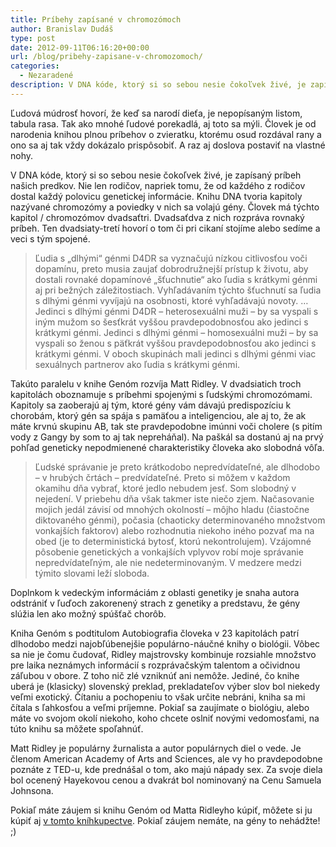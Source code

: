 ```yaml
---
title: Príbehy zapísané v chromozómoch
author: Branislav Dudáš
type: post
date: 2012-09-11T06:16:20+00:00
url: /blog/pribehy-zapisane-v-chromozomoch/
categories:
  - Nezaradené
description: V DNA kóde, ktorý si so sebou nesie čokoľvek živé, je zapísaný príbeh našich predkov. Nie len rodičov, napriek tomu, že od každého z rodičov dostal každý polovicu genetickej informácie. Knihu DNA tvoria kapitoly nazývané chromozómy a poviedky v nich sa volajú gény.
---
```

Ľudová múdrosť hovorí, že keď sa narodí dieťa, je nepopísaným listom, tabula rasa. Tak ako mnohé ľudové porekadlá, aj toto sa mýli. Človek je od narodenia knihou plnou príbehov o zvieratku, ktorému osud rozdával rany a ono sa aj tak vždy dokázalo prispôsobiť. A raz aj doslova postaviť na vlastné nohy.

V DNA kóde, ktorý si so sebou nesie čokoľvek živé, je zapísaný príbeh našich predkov. Nie len rodičov, napriek tomu, že od každého z rodičov dostal každý polovicu genetickej informácie. Knihu DNA tvoria kapitoly nazývané chromozómy a poviedky v nich sa volajú gény. Človek má týchto kapitol / chromozómov dvadsaťtri. Dvadsaťdva z nich rozpráva rovnaký príbeh. Ten dvadsiaty-tretí hovorí o tom či pri cikaní stojíme alebo sedíme a veci s tým spojené.

> Ľudia s „dlhými“ génmi D4DR sa vyznačujú nízkou citlivosťou voči dopamínu, preto musia zaujať dobrodružnejší prístup k životu, aby dostali rovnaké dopamínové „šťuchnutie“ ako ľudia s krátkymi génmi aj pri bežných záležitostiach. Vyhľadávaním týchto šťuchnutí sa ľudia s dlhými génmi vyvíjajú na osobnosti, ktoré vyhľadávajú novoty. &#8230; Jedinci s dlhými génmi D4DR – heterosexuálni muži – by sa vyspali s iným mužom so šesťkrát vyššou pravdepodobnosťou ako jedinci s krátkymi génmi. Jedinci s dlhými génmi – homosexuálni muži – by sa vyspali so ženou s päťkrát vyššou pravdepodobnosťou ako jedinci s krátkymi génmi. V oboch skupinách mali jedinci s dlhými génmi viac sexuálnych partnerov ako ľudia s krátkymi génmi.

Takúto paralelu v knihe Genóm rozvíja Matt Ridley. V dvadsiatich troch kapitolách oboznamuje s príbehmi spojenými s ľudskými chromozómami. Kapitoly sa zaoberajú aj tým, ktoré gény vám dávajú predispozíciu k chorobám, ktorý gén sa spája s pamäťou a inteligenciou, ale aj to, že ak máte krvnú skupinu AB, tak ste pravdepodobne imúnni voči cholere (s pitím vody z Gangy by som to aj tak nepreháňal). Na paškál sa dostanú aj na prvý pohľad geneticky nepodmienené charakteristiky človeka ako slobodná vôľa.

> Ľudské správanie je preto krátkodobo nepredvídateľné, ale dlhodobo – v hrubých črtách – predvídateľné. Preto si môžem v každom okamihu dňa vybrať, ktoré jedlo nebudem jesť. Som slobodný v nejedení. V priebehu dňa však takmer iste niečo zjem. Načasovanie mojich jedál závisí od mnohých okolností – môjho hladu (čiastočne diktovaného génmi), počasia (chaoticky determinovaného množstvom vonkajších faktorov) alebo rozhodnutia niekoho iného pozvať ma na obed (je to deterministická bytosť, ktorú nekontrolujem). Vzájomné pôsobenie genetických a vonkajších vplyvov robí moje správanie nepredvídateľným, ale nie nedeterminovaným. V medzere medzi týmito slovami leží sloboda.

Doplnkom k vedeckým informáciám z oblasti genetiky je snaha autora odstrániť v ľuďoch zakorenený strach z genetiky a predstavu, že gény slúžia len ako možný spúšťač chorôb.

Kniha Genóm s podtitulom Autobiografia človeka v 23 kapitolách patrí dlhodobo medzi najobľúbenejšie populárno-náučné knihy o biológii. Vôbec sa nie je čomu čudovať, Ridley majstrovsky kombinuje rozsiahle množstvo pre laika neznámych informácií s rozprávačským talentom a očividnou záľubou v obore. Z toho nič zlé vzniknúť ani nemôže. Jediné, čo knihe uberá je (klasicky) slovenský preklad, prekladateľov výber slov bol niekedy veľmi exotický. Čítaniu a pochopeniu to však určite nebráni, kniha sa mi čítala s ľahkosťou a veľmi príjemne. Pokiaľ sa zaujímate o biológiu, alebo máte vo svojom okolí niekoho, koho chcete oslniť novými vedomosťami, na túto knihu sa môžete spoľahnúť.

Matt Ridley je populárny žurnalista a autor populárnych diel o vede. Je členom American Academy of Arts and Sciences, ale vy ho pravdepodobne poznáte z TED-u, kde prednášal o tom, ako majú nápady sex. Za svoje diela bol ocenený Hayekovou cenou a dvakrát bol nominovaný na Cenu Samuela Johnsona.

Pokiaľ máte záujem si knihu Genóm od Matta Ridleyho kúpiť, môžete si ju kúpiť aj <a title="Genóm" href="http://www.gorila.sk/product/97072" target="_blank">v tomto kníhkupectve</a>. Pokiaľ záujem nemáte, na gény to nehádžte! ;)